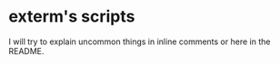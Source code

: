 exterm's scripts
======

I will try to explain uncommon things in inline comments or here in the README.
